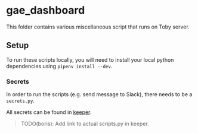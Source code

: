 # gae_dashboard

This folder contains various miscellaneous script that runs on Toby server.

## Setup

To run these scripts locally, you will need to install your local python dependencies using
`pipenv install --dev`.

### Secrets

In order to run the scripts (e.g. send message to Slack), there needs to be a `secrets.py`.

All secrets can be found in
[keeper](https://keepersecurity.com/vault/#).

> TODO(boris): Add link to actual scripts.py in keeper.
